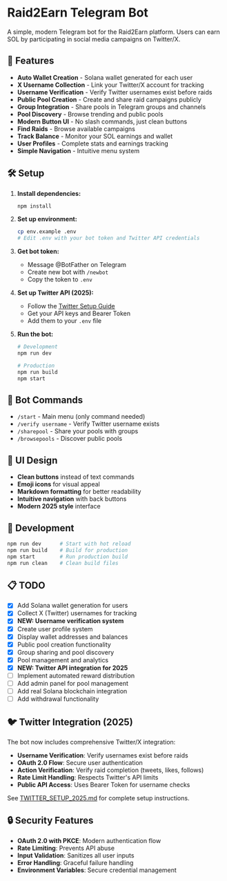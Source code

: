 # Raid2Earn Telegram Bot

A simple, modern Telegram bot for the Raid2Earn platform. Users can earn SOL by participating in social media campaigns on Twitter/X.

## 🚀 Features

- **Auto Wallet Creation** - Solana wallet generated for each user
- **X Username Collection** - Link your Twitter/X account for tracking
- **Username Verification** - Verify Twitter usernames exist before raids
- **Public Pool Creation** - Create and share raid campaigns publicly
- **Group Integration** - Share pools in Telegram groups and channels
- **Pool Discovery** - Browse trending and public pools
- **Modern Button UI** - No slash commands, just clean buttons
- **Find Raids** - Browse available campaigns
- **Track Balance** - Monitor your SOL earnings and wallet
- **User Profiles** - Complete stats and earnings tracking
- **Simple Navigation** - Intuitive menu system

## 🛠️ Setup

1. **Install dependencies:**
   ```bash
   npm install
   ```

2. **Set up environment:**
   ```bash
   cp env.example .env
   # Edit .env with your bot token and Twitter API credentials
   ```

3. **Get bot token:**
   - Message @BotFather on Telegram
   - Create new bot with `/newbot`
   - Copy the token to `.env`

4. **Set up Twitter API (2025):**
   - Follow the [Twitter Setup Guide](TWITTER_SETUP_2025.md)
   - Get your API keys and Bearer Token
   - Add them to your `.env` file

5. **Run the bot:**
   ```bash
   # Development
   npm run dev
   
   # Production
   npm run build
   npm start
   ```

## 📱 Bot Commands

- `/start` - Main menu (only command needed)
- `/verify username` - Verify Twitter username exists
- `/sharepool` - Share your pools with groups
- `/browsepools` - Discover public pools

## 🎯 UI Design

- **Clean buttons** instead of text commands
- **Emoji icons** for visual appeal
- **Markdown formatting** for better readability
- **Intuitive navigation** with back buttons
- **Modern 2025 style** interface

## 🔧 Development

```bash
npm run dev      # Start with hot reload
npm run build    # Build for production
npm start        # Run production build
npm run clean    # Clean build files
```

## 📋 TODO

- [x] Add Solana wallet generation for users
- [x] Collect X (Twitter) usernames for tracking
- [x] **NEW: Username verification system**
- [x] Create user profile system
- [x] Display wallet addresses and balances
- [x] Public pool creation functionality
- [x] Group sharing and pool discovery
- [x] Pool management and analytics
- [x] **NEW: Twitter API integration for 2025**
- [ ] Implement automated reward distribution
- [ ] Add admin panel for pool management
- [ ] Add real Solana blockchain integration
- [ ] Add withdrawal functionality

## 🐦 Twitter Integration (2025)

The bot now includes comprehensive Twitter/X integration:

- **Username Verification**: Verify usernames exist before raids
- **OAuth 2.0 Flow**: Secure user authentication
- **Action Verification**: Verify raid completion (tweets, likes, follows)
- **Rate Limit Handling**: Respects Twitter's API limits
- **Public API Access**: Uses Bearer Token for username checks

See [TWITTER_SETUP_2025.md](TWITTER_SETUP_2025.md) for complete setup instructions.

## 🔒 Security Features

- **OAuth 2.0 with PKCE**: Modern authentication flow
- **Rate Limiting**: Prevents API abuse
- **Input Validation**: Sanitizes all user inputs
- **Error Handling**: Graceful failure handling
- **Environment Variables**: Secure credential management
